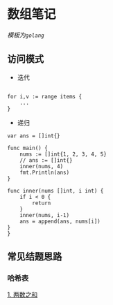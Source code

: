 # 数组笔记

*模板为`golang`*

## 访问模式

* 迭代

```golang

for i,v := range items {
    ...
}
```

* 递归

```golang
var ans = []int{}

func main() {
    nums := []int{1, 2, 3, 4, 5}
	// ans := []int{}
	inner(nums, 4)
	fmt.Println(ans)
}

func inner(nums []int, i int) {
	if i < 0 {
		return
	}
	inner(nums, i-1)
	ans = append(ans, nums[i])
}
}
```

## 常见结题思路

### 哈希表

[1. 两数之和 ](https://leetcode-cn.com/problems/two-sum/)
